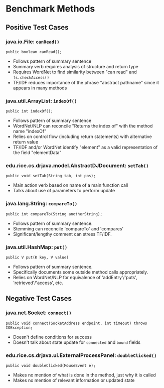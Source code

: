 # Benchmark Methods

## Positive Test Cases

### java.io.File: `canRead()`

```
public boolean canRead();
```

* Follows pattern of summary sentence
* Summary verb requires analysis of structure and return type
* Requires WordNet to find similarity between "can read" and ```fs.checkAccess()```
* TF/IDF reduces importance of the phrase "abstract pathname" since it appears in many methods

### java.util.ArrayList: `indexOf()`

```
public int indexOf();
```

* Follows pattern of summary sentence
* WordNet/NLP can reconcile "Returns the index of" with the method name "indexOf"
* Relies on control flow (including return statements) with alternative return value
* TF/IDF and/or WordNet identify "element" as a valid representation of the field "elementData"

### edu.rice.cs.drjava.model.AbstractDJDocument: `setTab()`

```
public void setTab(String tab, int pos);
```

* Main action verb based on name of a main function call
* Talks about use of parameters to perform update

### java.lang.String: `compareTo()`

```
public int compareTo(String anotherString);
```

* Follows pattern of summary sentence.
* Stemming can reconcile 'compareTo' and 'compares'
* Significant/lengthy comment can stress TF/IDF.

### java.util.HashMap: `put()`

```
public V put(K key, V value)
```

* Follows pattern of summary sentence.
* Specifically documents some outside method calls appropriately.
* Relies on WordNet/NLP for equivalence of 'addEntry'/'puts', 'retrieved'/'access', etc.

## Negative Test Cases

### java.net.Socket: `connect()`

```
public void connect(SocketAddress endpoint, int timeout) throws IOException;
```

* Doesn't define conditions for success
* Doesn't talk about state update for `connected` and `bound` fields

### edu.rice.cs.drjava.ui.ExternalProcessPanel: `doubleClicked()`

```
public void doubleClicked(MouseEvent e);
```

* Makes no mention of what is done in the method, just why it is called
* Makes no mention of relevant information or updated state


